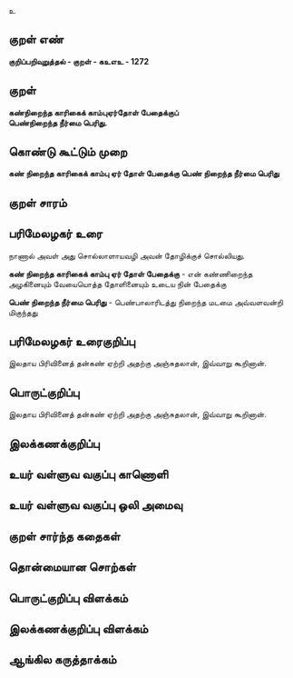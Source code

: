 உ

## குறள் எண் 

**குறிப்பறிவுறுத்தல் - குறள் - கஉஎஉ - 1272**

## குறள் 

**கண்நிறைந்த காரிகைக் காம்புஏர்தோள் பேதைக்குப்  
பெண்நிறைந்த நீர்மை பெரிது.**

## கொண்டு கூட்டும் முறை

**கண் நிறைந்த காரிகைக் காம்பு ஏர் தோள் பேதைக்கு பெண் நிறைந்த நீர்மை பெரிது**

## குறள் சாரம் 


## பரிமேலழகர் உரை

நாணால் அவள் அது சொல்லாளாயவழி அவன் தோழிக்குச் சொல்லியது. 

**கண் நிறைந்த காரிகைக் காம்பு ஏர் தோள் பேதைக்கு** - என் கண்ணிறைந்த அழகினையும் வேயையொத்த தோளினையும் உடைய நின் பேதைக்கு 

**பெண் நிறைந்த நீர்மை பெரிது** - பெண்பாலாரிடத்து நிறைந்த மடமை அவ்வளவன்றி மிகுந்தது

## பரிமேலழகர் உரைகுறிப்பு   

இலதாய பிரிவினைத் தன்கண் ஏற்றி அதற்கு அஞ்சுதலான், இவ்வாறு கூறினான்.

## பொருட்குறிப்பு 

இலதாய பிரிவினைத் தன்கண் ஏற்றி அதற்கு அஞ்சுதலான், இவ்வாறு கூறினான்.

## இலக்கணக்குறிப்பு  


## உயர் வள்ளுவ வகுப்பு காணொளி


## உயர் வள்ளுவ வகுப்பு ஒலி அமைவு 

 
## குறள் சார்ந்த கதைகள் 


## தொன்மையான சொற்கள்


## பொருட்குறிப்பு விளக்கம்


## இலக்கணக்குறிப்பு விளக்கம்


## ஆங்கில கருத்தாக்கம் 


